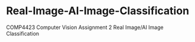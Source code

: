 # Real-Image-AI-Image-Classification
COMP4423 Computer Vision Assignment 2 Real Image/AI Image Classification
